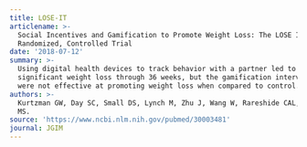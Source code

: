 ```yaml
---
title: LOSE-IT
articlename: >-
  Social Incentives and Gamification to Promote Weight Loss: The LOSE IT
  Randomized, Controlled Trial
date: '2018-07-12'
summary: >-
  Using digital health devices to track behavior with a partner led to
  significant weight loss through 36 weeks, but the gamification interventions
  were not effective at promoting weight loss when compared to control.
authors: >-
  Kurtzman GW, Day SC, Small DS, Lynch M, Zhu J, Wang W, Rareshide CAL, Patel
  MS.
source: 'https://www.ncbi.nlm.nih.gov/pubmed/30003481'
journal: JGIM
---
```


